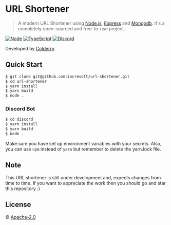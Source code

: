 # URL Shortener
> A modern URL Shortener using [Node.js](https://nodejs.org), [Express](https://expressjs.com/) and [Mongodb](https://www.mongodb.com/). It's a completely open-sourced and free-to-use project.

[![Node](https://badges.aleen42.com/src/node.svg)](https://nodejs.org)
[![TypeScript](https://badges.aleen42.com/src/typescript.svg)](https://www.typescriptlang.org/)
[![Discord](https://badges.aleen42.com/src/discord.svg)](https://incresoft.codes/discord)

Developed by [Colderry](https://github.com/kemonotoshi).

## Quick Start
```bash
$ git clone git@github.com:incresoft/url-shortener.git
$ cd url-shortener
$ yarn install
$ yarn build
$ node .
```
### Discord Bot
```bash
$ cd discord
$ yarn install
$ yarn build
$ node .
```
Make sure you have set up environment variables with your secrets. Also, you can use `npm` instead of `yarn` but remember to delete the yarn.lock file.

## Note
This URL shortener is still under development and, expects changes from time to time. If you want to appreciate the work then you should go and star this repository :)

## License
&copy; [Apache-2.0](LICENSE)
